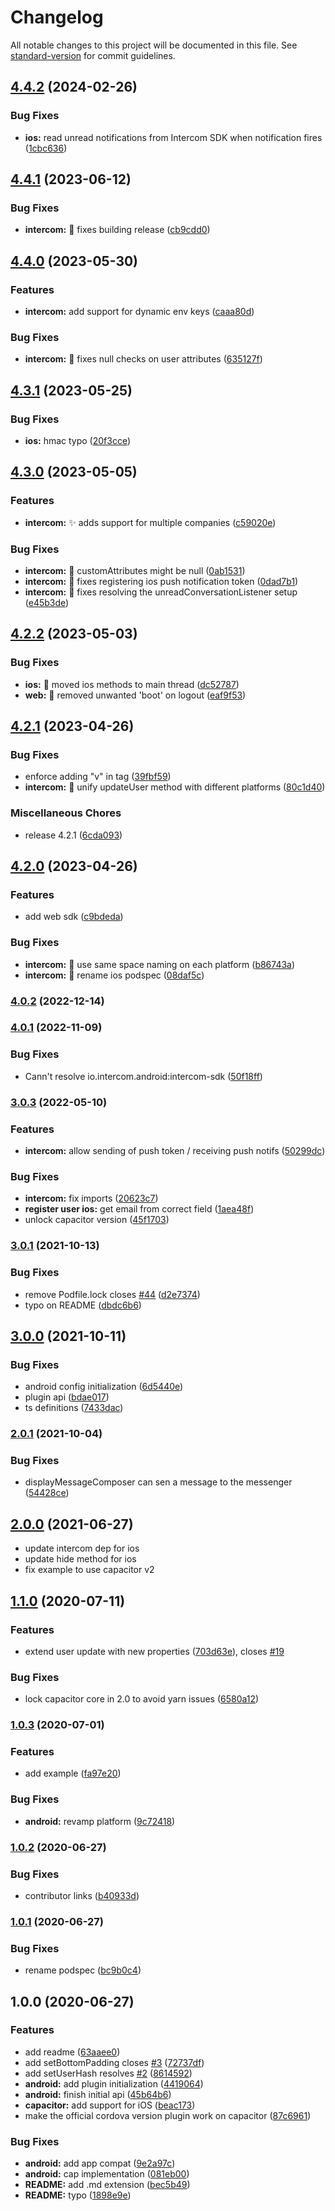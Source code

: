 # Changelog

All notable changes to this project will be documented in this file. See [standard-version](https://github.com/conventional-changelog/standard-version) for commit guidelines.

## [4.4.2](https://github.com/Fiksuruoka-fi/capacitor-intercom/compare/v4.4.1...v4.4.2) (2024-02-26)


### Bug Fixes

* **ios:** read unread notifications from Intercom SDK when notification fires ([1cbc636](https://github.com/Fiksuruoka-fi/capacitor-intercom/commit/1cbc63693e7630ee53adb082bb6faa5a14380d27))

## [4.4.1](https://github.com/Fiksuruoka-fi/capacitor-intercom/compare/v4.4.0...v4.4.1) (2023-06-12)


### Bug Fixes

* **intercom:** :bug: fixes building release ([cb9cdd0](https://github.com/Fiksuruoka-fi/capacitor-intercom/commit/cb9cdd04b6c88f9902d2619e427c3853edca1bfd))

## [4.4.0](https://github.com/Fiksuruoka-fi/capacitor-intercom/compare/v4.3.1...v4.4.0) (2023-05-30)


### Features

* **intercom:** add support for dynamic env keys ([caaa80d](https://github.com/Fiksuruoka-fi/capacitor-intercom/commit/caaa80db2aa73f04eafc5ec4bb24c53bff0aa396))


### Bug Fixes

* **intercom:** :bug: fixes null checks on user attributes ([635127f](https://github.com/Fiksuruoka-fi/capacitor-intercom/commit/635127fa0274a1fe8518b048ae0c36632505d60f))

## [4.3.1](https://github.com/Fiksuruoka-fi/capacitor-intercom/compare/v4.3.0...v4.3.1) (2023-05-25)


### Bug Fixes

* **ios:** hmac typo ([20f3cce](https://github.com/Fiksuruoka-fi/capacitor-intercom/commit/20f3cce758a1ff346359d48c2b1cda9e00f4bdc9))

## [4.3.0](https://github.com/Fiksuruoka-fi/capacitor-intercom/compare/v4.2.2...v4.3.0) (2023-05-05)


### Features

* **intercom:** :sparkles: adds support for multiple companies ([c59020e](https://github.com/Fiksuruoka-fi/capacitor-intercom/commit/c59020efecf0e98b33e19b232ecf9ee7aa6b1278))


### Bug Fixes

* **intercom:** :bug: customAttributes might be null ([0ab1531](https://github.com/Fiksuruoka-fi/capacitor-intercom/commit/0ab1531c314fe43a821ea59f8b90bdf99e6febc2))
* **intercom:** :bug: fixes registering ios push notification token ([0dad7b1](https://github.com/Fiksuruoka-fi/capacitor-intercom/commit/0dad7b11e9e55fd23b9e8e522c4eb646728756c2))
* **intercom:** :bug: fixes resolving the unreadConversationListener setup ([e45b3de](https://github.com/Fiksuruoka-fi/capacitor-intercom/commit/e45b3deadd953a9fa7f14840ce8ca1c8e0679625))

## [4.2.2](https://github.com/Fiksuruoka-fi/capacitor-intercom/compare/v4.2.1...v4.2.2) (2023-05-03)


### Bug Fixes

* **ios:** :bug: moved ios methods to main thread ([dc52787](https://github.com/Fiksuruoka-fi/capacitor-intercom/commit/dc5278789098915581a9209266b978a55f423d45))
* **web:** :bug: removed unwanted 'boot' on logout ([eaf9f53](https://github.com/Fiksuruoka-fi/capacitor-intercom/commit/eaf9f53f9fa9eed7a4dc421a27088e6bfbca166b))

## [4.2.1](https://github.com/Fiksuruoka-fi/capacitor-intercom/compare/v4.2.0...v4.2.1) (2023-04-26)


### Bug Fixes

* enforce adding "v" in tag ([39fbf59](https://github.com/Fiksuruoka-fi/capacitor-intercom/commit/39fbf59e577f9beada7cba191872b1081a053ae3))
* **intercom:** :art: unify updateUser method with different platforms ([80c1d40](https://github.com/Fiksuruoka-fi/capacitor-intercom/commit/80c1d4095c8e20b5a7fe17c5b94b28c4dc751bca))


### Miscellaneous Chores

* release 4.2.1 ([6cda093](https://github.com/Fiksuruoka-fi/capacitor-intercom/commit/6cda0939e39a33c559f3c022c77912b66ae0978e))

## [4.2.0](https://github.com/Fiksuruoka-fi/capacitor-intercom/compare/v4.1.0...v4.2.0) (2023-04-26)


### Features

* add web sdk ([c9bdeda](https://github.com/Fiksuruoka-fi/capacitor-intercom/commit/c9bdedae42e155feceefb9dbd6a19a606359d184))


### Bug Fixes

* **intercom:** :art: use same space naming on each platform ([b86743a](https://github.com/Fiksuruoka-fi/capacitor-intercom/commit/b86743a7d2709d6dc339bae949f887c85612e69f))
* **intercom:** :bug: rename ios podspec ([08daf5c](https://github.com/Fiksuruoka-fi/capacitor-intercom/commit/08daf5c53974f551dab13cbb5943d83d5df2249c))

### [4.0.2](https://github.com/capacitor-community/intercom/compare/v4.0.1...v4.0.2) (2022-12-14)

### [4.0.1](https://github.com/capacitor-community/intercom/compare/v4.0.0...v4.0.1) (2022-11-09)


### Bug Fixes

* Cann't resolve io.intercom.android:intercom-sdk ([50f18ff](https://github.com/capacitor-community/intercom/commit/50f18ffc02281a379b6100bccae1c17bd5958e2e))

### [3.0.3](https://github.com/capacitor-community/intercom/compare/v3.0.1...v3.0.3) (2022-05-10)


### Features

* **intercom:** allow sending of push token / receiving push notifs ([50299dc](https://github.com/capacitor-community/intercom/commit/50299dc6c8ea11db480d17ee1550096a6bc934a1))


### Bug Fixes

* **intercom:** fix imports ([20623c7](https://github.com/capacitor-community/intercom/commit/20623c7006098c0a1b477eafc26c3e4b04d8d64d))
* **register user ios:** get email from correct field ([1aea48f](https://github.com/capacitor-community/intercom/commit/1aea48f901accb4fb851d24575c3ef8baf874ed7))
* unlock capacitor version ([45f1703](https://github.com/capacitor-community/intercom/commit/45f170392d47e4f56a54b2b771620196206a49da))

### [3.0.1](https://github.com/capacitor-community/intercom/compare/v3.0.0...v3.0.1) (2021-10-13)


### Bug Fixes

* remove Podfile.lock closes [#44](https://github.com/capacitor-community/intercom/issues/44) ([d2e7374](https://github.com/capacitor-community/intercom/commit/d2e737455a67efe7584dc696bc7ec172b94a74aa))
* typo on README ([dbdc6b6](https://github.com/capacitor-community/intercom/commit/dbdc6b66b77046ddf09cc4ba8bfa6450e985d609))

## [3.0.0](https://github.com/capacitor-community/intercom/compare/v2.0.1...v3.0.0) (2021-10-11)


### Bug Fixes

* android config initialization ([6d5440e](https://github.com/capacitor-community/intercom/commit/6d5440ec9e0508b0a41f54abd199bc07ab7ca54b))
* plugin api ([bdae017](https://github.com/capacitor-community/intercom/commit/bdae017151fd5d1e203e977a56521258a02d3c81))
* ts definitions ([7433dac](https://github.com/capacitor-community/intercom/commit/7433dacbec98819a477e3b79a026f6299f9ffd10))

### [2.0.1](https://github.com/capacitor-community/intercom/compare/v2.0.0...v2.0.1) (2021-10-04)


### Bug Fixes

* displayMessageComposer can sen a message to the messenger ([54428ce](https://github.com/capacitor-community/intercom/commit/54428ce6d1a5a7dd040810b18475bd227ea420ce))

## [2.0.0](https://github.com/capacitor-community/intercom/compare/v1.1.0...v2.0.0) (2021-06-27)

- update intercom dep for ios
- update hide method for ios
- fix example to use capacitor v2

## [1.1.0](https://github.com/capacitor-community/intercom/compare/v1.0.3...v1.1.0) (2020-07-11)

### Features

- extend user update with new properties ([703d63e](https://github.com/capacitor-community/intercom/commit/703d63eef8546b84bccdd44fdb7718d7d0daa520)), closes [#19](https://github.com/capacitor-community/intercom/issues/19)

### Bug Fixes

- lock capacitor core in 2.0 to avoid yarn issues ([6580a12](https://github.com/capacitor-community/intercom/commit/6580a12a8dd8fd1bfec4fc1b9f4dbd653a2ace4f))

### [1.0.3](https://github.com/capacitor-community/intercom/compare/v1.0.2...v1.0.3) (2020-07-01)

### Features

- add example ([fa97e20](https://github.com/capacitor-community/intercom/commit/fa97e20f65682eff2c076fb7a4e598a2ee011277))

### Bug Fixes

- **android:** revamp platform ([9c72418](https://github.com/capacitor-community/intercom/commit/9c72418063fe970c1efe4d810170c17ea12deb0c))

### [1.0.2](https://github.com/capacitor-community/intercom/compare/v1.0.1...v1.0.2) (2020-06-27)

### Bug Fixes

- contributor links ([b40933d](https://github.com/capacitor-community/intercom/commit/b40933d5bddcf26f33849b2e4dbdd4fc4d3d5420))

### [1.0.1](https://github.com/capacitor-community/intercom/compare/v1.0.0...v1.0.1) (2020-06-27)

### Bug Fixes

- rename podspec ([bc9b0c4](https://github.com/capacitor-community/intercom/commit/bc9b0c42e56e6878711e89ec364363d3b68375d8))

## 1.0.0 (2020-06-27)

### Features

- add readme ([63aaee0](https://github.com/capacitor-community/intercom/commit/63aaee0d0fdfd7eab3c588356f5deb8661d9e4b1))
- add setBottomPadding closes [#3](https://github.com/capacitor-community/intercom/issues/3) ([72737df](https://github.com/capacitor-community/intercom/commit/72737dfd355257eb5234093ba2da7c36498cac0d))
- add setUserHash resolves [#2](https://github.com/capacitor-community/intercom/issues/2) ([8614592](https://github.com/capacitor-community/intercom/commit/86145923ddab3b650eaed9d85d3e1b2b2ce22837))
- **android:** add plugin initialization ([4419064](https://github.com/capacitor-community/intercom/commit/44190641f7aab3ee7c72d11d130a73091ae02401))
- **android:** finish initial api ([45b64b6](https://github.com/capacitor-community/intercom/commit/45b64b6e0b31ad1d5d6dbb0ae5d55721e87ea3df))
- **capacitor:** add support for iOS ([beac173](https://github.com/capacitor-community/intercom/commit/beac17371101a0c152e8c52aaec701848bf2ad3a))
- make the official cordova version plugin work on capacitor ([87c6961](https://github.com/capacitor-community/intercom/commit/87c6961e236a5a6ad93fb78642a5ce9eda01c93d))

### Bug Fixes

- **android:** add app compat ([9e2a97c](https://github.com/capacitor-community/intercom/commit/9e2a97c317119b481269a08ecd82202918055540))
- **android:** cap implementation ([081eb00](https://github.com/capacitor-community/intercom/commit/081eb00594acffeaa04a0d01398f3f38a8d4b8cf))
- **README:** add .md extension ([bec5b49](https://github.com/capacitor-community/intercom/commit/bec5b49b5e2fd50c87674d44c9f46885cae627b2))
- **README:** typo ([1898e9e](https://github.com/capacitor-community/intercom/commit/1898e9ed4996dd06153e9920cc04856640efd57a))
